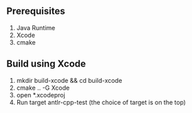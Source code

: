 Prerequisites
-----------------
1. Java Runtime
2. Xcode
3. cmake


Build using Xcode
-------------------
1. mkdir build-xcode && cd build-xcode
2. cmake .. -G Xcode
3. open *.xcodeproj
4. Run target antlr-cpp-test (the choice of target is on the top)